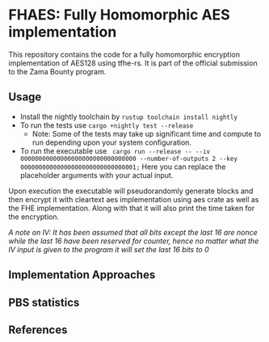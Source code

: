 # FHAES: Fully Homomorphic AES implementation

This repository contains the code for a fully homomorphic encryption implementation of AES128 using tfhe-rs. It is part of the official submission to the Zama Bounty program.

## Usage

- Install the nightly toolchain by ```rustup toolchain install nightly```
- To run the tests use ```cargo +nightly test --release```
    - Note: Some of the tests may take up significant time and compute to run depending upon your system configuration.
- To run the executable use ``` cargo run --release -- --iv 00000000000000000000000000000000 --number-of-outputs 2 --key 00000000000000000000000000000001;```
Here you can replace the placeholder arguments with your actual input.

Upon execution the executable will pseudorandomly generate <number-of-input> blocks and then encrypt it with cleartext aes implementation using aes crate as well as the FHE implementation. Along with that it will also print the time taken for the encryption.

*A note on IV: It has been assumed that all bits except the last 16 are nonce while the last 16 have been reserved for counter, hence no matter what the IV input is given to the program it will set the last 16 bits to 0*

## Implementation Approaches

## PBS statistics

## References

